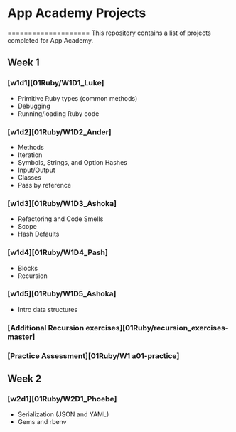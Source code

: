 # App Academy Projects
====================
This repository contains a list of projects completed for App Academy.

## Week 1
### [w1d1][01Ruby/W1D1_Luke]
* Primitive Ruby types (common methods)
* Debugging
* Running/loading Ruby code
### [w1d2][01Ruby/W1D2_Ander]
* Methods
* Iteration
* Symbols, Strings, and Option Hashes
* Input/Output
* Classes
* Pass by reference
### [w1d3][01Ruby/W1D3_Ashoka]
* Refactoring and Code Smells
* Scope
* Hash Defaults
### [w1d4][01Ruby/W1D4_Pash]
* Blocks
* Recursion
### [w1d5][01Ruby/W1D5_Ashoka]
* Intro data structures
### [Additional Recursion exercises][01Ruby/recursion_exercises-master]
### [Practice Assessment][01Ruby/W1 a01-practice]

## Week 2
### [w2d1][01Ruby/W2D1_Phoebe]
* Serialization (JSON and YAML)
* Gems and rbenv
